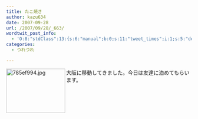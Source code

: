 ```yaml
---
title: たこ焼き
author: kazu634
date: 2007-09-28
url: /2007/09/28/_663/
wordtwit_post_info:
  - 'O:8:"stdClass":13:{s:6:"manual";b:0;s:11:"tweet_times";i:1;s:5:"delay";i:0;s:7:"enabled";i:1;s:10:"separation";s:2:"60";s:7:"version";s:3:"3.7";s:14:"tweet_template";b:0;s:6:"status";i:2;s:6:"result";a:0:{}s:13:"tweet_counter";i:2;s:13:"tweet_log_ids";a:1:{i:0;i:3255;}s:9:"hash_tags";a:0:{}s:8:"accounts";a:1:{i:0;s:7:"kazu634";}}'
categories:
  - つれづれ

---
```

<div class="section">
<p>
<a href="http://image.blog.livedoor.jp/simoom634/imgs/7/8/785ef994.jpg" onclick="__gaTracker('send', 'event', 'outbound-article', 'http://image.blog.livedoor.jp/simoom634/imgs/7/8/785ef994.jpg', '');" target="_blank"><img width="160" align="left" alt="785ef994.jpg" src="http://image.blog.livedoor.jp/simoom634/imgs/7/8/785ef994-s.jpg" class="pict" height="120" border="0" /></a>大阪に移動してきました。今日は友達に泊めてもらいます。<br clear="all" />
</p>
</div>